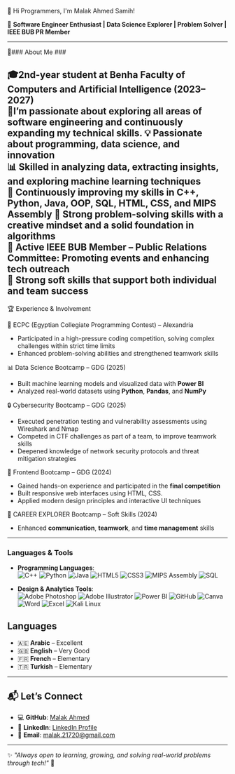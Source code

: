 👋 Hi Programmers, I'm Malak Ahmed Samih!

🚀 **Software Engineer Enthusiast | Data Science Explorer | Problem Solver | IEEE BUB PR Member**

---

🌟### About Me ###

  🎓**2nd-year student** at Benha Faculty of Computers and Artificial Intelligence (2023–2027)  
  🧠**I’m passionate about exploring all areas of software engineering and continuously expanding my technical skills.**
  💡 Passionate about **programming**, **data science**, and **innovation**  
  📊 Skilled in **analyzing data**, extracting insights, and exploring **machine learning techniques**  
  🌱 Continuously improving my skills in **C++, Python, Java, OOP, SQL, HTML, CSS, and MIPS Assembly**
  🧠 Strong problem-solving skills with a **creative mindset** and a solid foundation in **algorithms**  
  🤝 Active **IEEE BUB Member** – Public Relations Committee: Promoting events and enhancing tech outreach  
  💼 Strong soft skills that support both **individual and team success** 
---

🏆 Experience & Involvement

🎯 ECPC (Egyptian Collegiate Programming Contest) – Alexandria
  - Participated in a high-pressure coding competition, solving complex challenges within strict time limits
  - Enhanced problem-solving abilities and strengthened teamwork skills

📊 Data Science Bootcamp – GDG (2025)
  - Built machine learning models and visualized data with **Power BI**
  - Analyzed real-world datasets using **Python**, **Pandas**, and **NumPy**
 
🔒 Cybersecurity Bootcamp – GDG (2025)
  - Executed penetration testing and vulnerability assessments using Wireshark and Nmap
  - Competed in CTF challenges as part of a team, to improve teamwork skills
  - Deepened knowledge of network security protocols and threat mitigation strategies

💼 Frontend Bootcamp – GDG (2024)
  - Gained hands-on experience and participated in the **final competition**
  - Built responsive web interfaces using HTML, CSS.
  - Applied modern design principles and interactive UI techniques

🧠 CAREER EXPLORER Bootcamp – Soft Skills (2024)
  - Enhanced **communication**, **teamwork**, and **time management** skills

---

### **Languages & Tools**
- **Programming Languages**:  
  ![C++](https://img.shields.io/badge/C++-00599C?style=flat&logo=cplusplus&logoColor=white)
  ![Python](https://img.shields.io/badge/Python-3776AB?style=flat&logo=python&logoColor=white)
  ![Java](https://img.shields.io/badge/Java-007396?style=flat&logo=java&logoColor=white)
  ![HTML5](https://img.shields.io/badge/HTML5-E34F26?style=flat&logo=html5&logoColor=white)
  ![CSS3](https://img.shields.io/badge/CSS3-1572B6?style=flat&logo=css3&logoColor=white)
  ![MIPS Assembly](https://img.shields.io/badge/MIPS%20Assembly-008080?style=flat)
  ![SQL](https://img.shields.io/badge/SQL-4479A1?style=flat&logo=postgresql&logoColor=white)

- **Design & Analytics Tools**:  
  ![Adobe Photoshop](https://img.shields.io/badge/Adobe%20Photoshop-31A8FF?style=flat&logo=adobephotoshop&logoColor=white)
  ![Adobe Illustrator](https://img.shields.io/badge/Adobe%20Illustrator-FF9A00?style=flat&logo=adobeillustrator&logoColor=white)
  ![Power BI](https://img.shields.io/badge/Power%20BI-F2C811?style=flat&logo=powerbi&logoColor=black)
  ![GitHub](https://img.shields.io/badge/GitHub-181717?style=flat&logo=github&logoColor=white)
  ![Canva](https://img.shields.io/badge/Canva-00C4CC?style=flat&logo=canva&logoColor=white)
  ![Word](https://img.shields.io/badge/Word-2B579A?style=flat&logo=microsoftword&logoColor=white)
  ![Excel](https://img.shields.io/badge/Excel-217346?style=flat&logo=microsoftexcel&logoColor=white)
  ![Kali Linux](https://img.shields.io/badge/Kali%20Linux-557C94?style=flat&logo=kalilinux&logoColor=white)


## Languages
- 🇦🇪 **Arabic** – Excellent  
- 🇬🇧 **English** – Very Good  
- 🇫🇷 **French** – Elementary  
- 🇹🇷 **Turkish** – Elementary   

---

## 📬 Let’s Connect
- 💻 **GitHub**: [Malak Ahmed](https://github.com/Malak-A7med)  
- 🔗 **LinkedIn**: [LinkedIn Profile](#)  
- 📧 **Email**: [malak.21720@gmail.com](mailto:malak.21720@gmail.com)

---

✨ _"Always open to learning, growing, and solving real-world problems through tech!"_ 🚀

